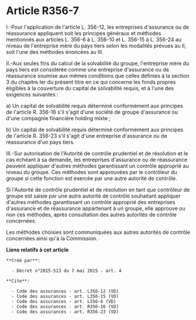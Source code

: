 # Article R356-7

I.-Pour l'application de l'article L. 356-12, les entreprises d'assurance ou de réassurance appliquent soit les principes
généraux et méthodes mentionnés aux articles L. 356-6 à L. 356-10 et L. 356-15 à L. 356-24 au niveau de l'entreprise mère du
pays tiers selon les modalités prévues au II, soit l'une des méthodes énoncées au III. 

II.-Aux seules fins du calcul de la solvabilité du groupe, l'entreprise mère du pays tiers est considérée comme une
entreprise d'assurance ou de réassurance soumise aux mêmes conditions que celles définies à la section 3 du chapitre Ier du
présent titre en ce qui concerne les fonds propres éligibles à la couverture du capital de solvabilité requis, et à l'une des
exigences suivantes : 

a) Un capital de solvabilité requis déterminé conformément aux principes de l'article R. 356-16 s'il s'agit d'une société de
groupe d'assurance ou d'une compagnie financière holding mixte ; 

b) Un capital de solvabilité requis déterminé conformément aux principes de l'article R. 356-23 s'il s'agit d'une entreprise
d'assurance ou de réassurance d'un pays tiers. 

III.-Sur autorisation de l'Autorité de contrôle prudentiel et de résolution et le cas échéant à sa demande, les entreprises
d'assurance ou de réassurance peuvent appliquer d'autres méthodes garantissant un contrôle approprié au niveau du groupe. Ces
méthodes sont approuvées par le contrôleur du groupe si cette fonction est exercée par une autre autorité de contrôle. 

Si l'Autorité de contrôle prudentiel et de résolution en tant que contrôleur de groupe est saisie par une autre autorité de
contrôle souhaitant appliquer d'autres méthodes garantissant un contrôle approprié des entreprises d'assurance et de
réassurance appartenant à un groupe, elle approuve ou non ces méthodes, après consultation des autres autorités de contrôle
concernées. 

Les méthodes choisies sont communiquées aux autres autorités de contrôle concernées ainsi qu'à la Commission.

**Liens relatifs à cet article**

	**Créé par**:

	  - Décret n°2015-513 du 7 mai 2015 - art. 4

	**Cite**:

	  - Code des assurances - art. L356-12 (VD)
	  - Code des assurances - art. L356-15 (VD)
	  - Code des assurances - art. L356-6 (VD)
	  - Code des assurances - art. R356-16 (VD)
	  - Code des assurances - art. R356-23 (VD)
